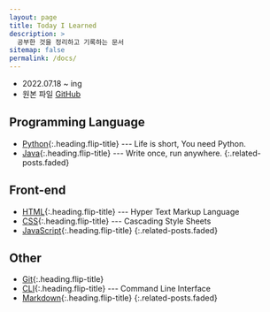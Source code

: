 ```yaml
---
layout: page
title: Today I Learned
description: >
  공부한 것을 정리하고 기록하는 문서
sitemap: false
permalink: /docs/
---
```


- 2022.07.18 ~ ing
- 원본 파일 [GitHub](https://github.com/Jeeyoun-S/Jeeyoun-S.github.io/tree/master/docs)

## Programming Language
* [Python]{:.heading.flip-title} --- Life is short, You need Python.
* [Java]{:.heading.flip-title} --- Write once, run anywhere.
{:.related-posts.faded}

## Front-end
* [HTML]{:.heading.flip-title} --- Hyper Text Markup Language
* [CSS]{:.heading.flip-title} --- Cascading Style Sheets
* [JavaScript]{:.heading.flip-title}
{:.related-posts.faded}

## Other
* [Git]{:.heading.flip-title}
* [CLI]{:.heading.flip-title} --- Command Line Interface
* [Markdown]{:.heading.flip-title}
{:.related-posts.faded}

[Python]: /docs/python/
[Java]: /docs/java/

[HTML]: html.md
[CSS]: css.md
[JavaScript]: /docs/javascript/

[Markdown]: markdown.md
[CLI]: cli.md
[Git]: git.md
